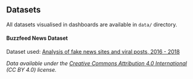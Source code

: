 ## Datasets

All datasets visualised in dashboards are available in `data/` directory.

#### Buzzfeed News Dataset

Dataset used: [Analysis of fake news sites and viral posts, 2016 - 2018](https://github.com/BuzzFeedNews/2018-12-fake-news-top-50)

_Data available under the [Creative Commons Attribution 4.0 International](https://creativecommons.org/licenses/by/4.0/) (CC BY 4.0) license._

